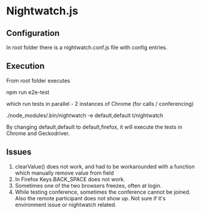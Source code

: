 # Nightwatch.js

## Configuration

In root folder there is a nightwatch.conf.js file with config entries.

## Execution

From root folder executes

npm run e2e-test

which run tests in parallel - 2 instances of Chrome (for calls / conferencing)

./node_modules/.bin/nightwatch -e default,default t/nightwatch

By changing default,default to default,firefox, it will execute the tests in Chrome and Geckodriver.

## Issues

1. clearValue() does not work, and had to be workarounded with a function which manually remove value from field
2. In Firefox Keys.BACK_SPACE does not work.
3. Sometimes one of the two browsers freezes, often at login.
4. While testing conference, sometimes the conference cannot be joined. Also the remote participant does not show up. Not sure if it's environment issue or nightwatch related.
